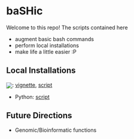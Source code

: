 # baSHic

Welcome to this repo! The scripts contained here 

* augment basic bash commands
* perform local installations
* make life a little easier :P

## Local Installations

<img style='vertical-align:middle;' src="https://img.shields.io/badge/R-%23276DC3.svg?style=square&logo=r&logoColor=pink">: [vignette](https://github.com/pllittle/baSHic/blob/main/vignettes/local_R.md), [script](https://github.com/pllittle/baSHic/blob/main/scripts/linux_R.sh)

* Python: [script](https://github.com/pllittle/baSHic/blob/main/scripts/linux_python.sh)

## Future Directions

* Genomic/Bioinformatic functions

